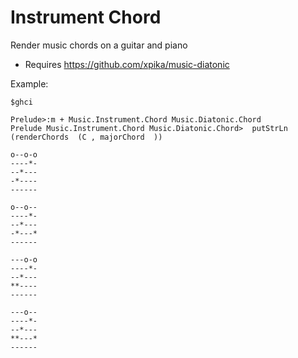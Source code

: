 Instrument Chord
=====

Render music chords on a guitar and piano

* Requires https://github.com/xpika/music-diatonic

Example:

```
$ghci

Prelude>:m + Music.Instrument.Chord Music.Diatonic.Chord
Prelude Music.Instrument.Chord Music.Diatonic.Chord>  putStrLn (renderChords  (C , majorChord  ))

o--o-o
----*-
--*---
-*----
------
       
o--o--
----*-
--*---
-*---*
------
       
---o-o
----*-
--*---
**----
------
       
---o--
----*-
--*---
**---*
------
```
